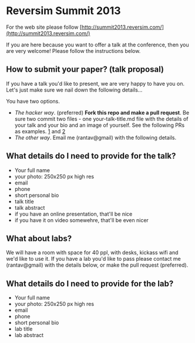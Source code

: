 Reversim Summit 2013
====================

For the web site please follow [http://summit2013.reversim.com/](http://summit2013.reversim.com/)

If you are here because you want to offer a talk at the conference, then you are very welcome! Please follow the instructions below.

How to submit your paper? (talk proposal)
-----
If you have a talk you'd like to present, we are very happy to have you on. Let's just make sure we nail down the following details…

You have two options. 

- *The hacker way*. (preferred) __Fork this repo and make a pull request__. Be sure two commit two files - one your-talk-title.md file with the details of your talk and your bio and an image of yourself. See the following PRs as examples. [1](https://github.com/rantav/reversim-summit-2013/pull/1) and [2](https://github.com/rantav/reversim-summit-2013/pull/2)
- *The other way*. Email me (rantav@gmail) with the following details. 

What details do I need to provide for the talk?
----
- Your full name
- your photo: 250x250 px high res
- email
- phone
- short personal bio
- talk title
- talk abstract
- if you have an online presentation, that'll be nice
- if you have it on video somewehre, that'll be even nicer


What about labs?
----
We will have a room with space for 40 ppl, with desks, kickass wifi and we'd like to use it.
If you have a lab you'd like to pass please contact me (rantav@gmail) with the details below, or make the pull request (preferred). 

What details do I need to provide for the lab?
----
- Your full name
- your photo: 250x250 px high res
- email
- phone
- short personal bio
- lab title
- lab abstract
